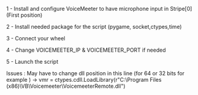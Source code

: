 1 - Install and configure VoiceMeeter to have microphone input in Stripe[0] (First position)

2 - Install needed package for the script (pygame, socket,ctypes,time)

3 - Connect your wheel 

4 - Change VOICEMEETER_IP & VOICEMEETER_PORT if needed

5 - Launch the script 


Issues :
May have to change dll position in this line (for 64 or 32 bits for example ) -> vmr = ctypes.cdll.LoadLibrary(r"C:\Program Files (x86)\VB\Voicemeeter\VoicemeeterRemote.dll")
